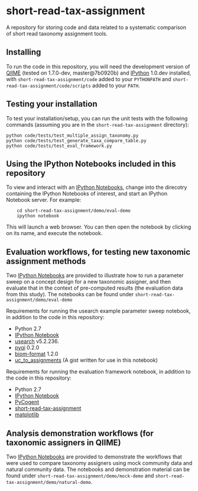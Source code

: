 short-read-tax-assignment
=========================

A repository for storing code and data related to a systematic comparison of
short read taxonomy assignment tools.

Installing
----------

To run the code in this repository, you will need the development version of
[QIIME](http://www.qiime.org) (tested on 1.7.0-dev, master@7b0920b) and
[IPython](http://ipython.org/) 1.0.dev installed, with
```short-read-tax-assignment/code``` added to your ```PYTHONPATH``` and
```short-read-tax-assignment/code/scripts``` added to your ```PATH```.

Testing your installation
-------------------------

To test your installation/setup, you can run the unit tests with the following
commands (assuming you are in the ```short-read-tax-assignment``` directory):

    python code/tests/test_multiple_assign_taxonomy.py
    python code/tests/test_generate_taxa_compare_table.py
    python code/tests/test_eval_framework.py

Using the IPython Notebooks included in this repository
-------------------------------------------------------

To view and interact with an [IPython Notebooks](http://ipython.org/notebook.html), change into the direcotry containing the IPython Notebooks of interest, and start an IPython Notebook server. For example:

```
    cd short-read-tax-assignment/demo/eval-demo
    ipython notebook
```

This will launch a web browser. You can then open the notebook by clicking on its name, and execute the notebook.

Evaluation workflows, for testing new taxonomic assignment methods
------------------------------------------------------------------

Two [IPython Notebooks](http://ipython.org/notebook.html) are provided to illustrate how to run a parameter sweep on a concept design for a new taxonomic assigner, and then evaluate that in the context of pre-computed results (the evaluation data from this study). The notebooks can be found under ```short-read-tax-assignment/demo/eval-demo```

Requirements for running the usearch example parameter sweep notebook, in addition to the code in this repository:

* Python 2.7
* [IPython Notebook](http://ipython.org/notebook.html)
* [usearch](http://www.drive5.com/usearch/) v5.2.236. 
* [pyqi](http://bipy.github.io/pyqi/doc/index.html) 0.2.0
* [biom-format](http://www.biom-format.org) 1.2.0
* [uc_to_assignments](https://gist.github.com/gregcaporaso/6083538) (A gist written for use in this notebook)

Requirements for running the evaluation framework notebook, in addition to the code in this repository:

* Python 2.7
* [IPython Notebook](http://ipython.org/notebook.html)
* [PyCogent](https://github.com/pycogent/pycogent)
* [short-read-tax-assignment](https://github.com/gregcaporaso/short-read-tax-assignment)
* [matplotlib](http://matplotlib.org/)

Analysis demonstration workflows (for taxonomic assigners in QIIME)
-------------------------------------------------------------------

Two [IPython Notebooks](http://ipython.org/notebook.html) are provided to
demonstrate the workflows that were used to compare taxonomy assigners using
mock community data and natural community data. The notebooks and demonstration
material can be found under ```short-read-tax-assignment/demo/mock-demo``` and
```short-read-tax-assignment/demo/natural-demo```. 
